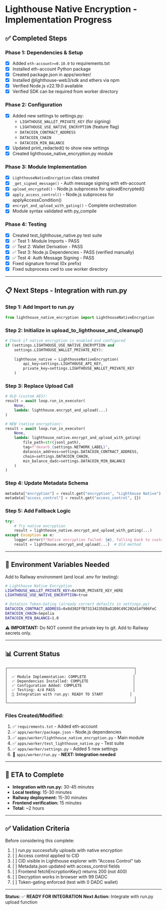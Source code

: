 # Lighthouse Native Encryption - Implementation Progress

## ✅ Completed Steps

### Phase 1: Dependencies & Setup
- [x] Added `eth-account>=0.10.0` to requirements.txt
- [x] Installed eth-account Python package
- [x] Created package.json in apps/worker/
- [x] Installed @lighthouse-web3/sdk and ethers via npm
- [x] Verified Node.js v22.19.0 available
- [x] Verified SDK can be required from worker directory

### Phase 2: Configuration
- [x] Added new settings to settings.py:
  - `LIGHTHOUSE_WALLET_PRIVATE_KEY` (for signing)
  - `LIGHTHOUSE_USE_NATIVE_ENCRYPTION` (feature flag)
  - `DATACOIN_CONTRACT_ADDRESS`
  - `DATACOIN_CHAIN` 
  - `DATACOIN_MIN_BALANCE`
- [x] Updated print_redacted() to show new settings
- [x] Created lighthouse_native_encryption.py module

### Phase 3: Module Implementation
- [x] `LighthouseNativeEncryption` class created
- [x] `_get_signed_message()` - Auth message signing with eth-account
- [x] `upload_encrypted()` - Node.js subprocess for uploadEncrypted()
- [x] `apply_access_control()` - Node.js subprocess for applyAccessCondition()
- [x] `encrypt_and_upload_with_gating()` - Complete orchestration
- [x] Module syntax validated with py_compile

### Phase 4: Testing
- [x] Created test_lighthouse_native.py test suite
- [x] ✅ Test 1: Module Imports - PASS
- [x] ✅ Test 2: Wallet Derivation - PASS  
- [x] ✅ Test 3: Node.js Dependencies - PASS (verified manually)
- [x] ✅ Test 4: Auth Message Signing - PASS
- [x] Fixed signature format (0x prefix)
- [x] Fixed subprocess cwd to use worker directory

---

## 📋 Next Steps - Integration with run.py

### Step 1: Add Import to run.py
```python
from lighthouse_native_encryption import LighthouseNativeEncryption
```

### Step 2: Initialize in upload_to_lighthouse_and_cleanup()
```python
# Check if native encryption is enabled and configured
if (settings.LIGHTHOUSE_USE_NATIVE_ENCRYPTION and 
    settings.LIGHTHOUSE_WALLET_PRIVATE_KEY):
    
    lighthouse_native = LighthouseNativeEncryption(
        api_key=settings.LIGHTHOUSE_API_KEY,
        private_key=settings.LIGHTHOUSE_WALLET_PRIVATE_KEY
    )
```

### Step 3: Replace Upload Call
```python
# OLD (custom AES):
result = await loop.run_in_executor(
    None,
    lambda: lighthouse.encrypt_and_upload(...)
)

# NEW (native encryption):
result = await loop.run_in_executor(
    None,
    lambda: lighthouse_native.encrypt_and_upload_with_gating(
        file_path=str(jsonl_path),
        tag=f"dexarb_{settings.NETWORK_LABEL}",
        datacoin_address=settings.DATACOIN_CONTRACT_ADDRESS,
        chain=settings.DATACOIN_CHAIN,
        min_balance_dadc=settings.DATACOIN_MIN_BALANCE
    )
)
```

### Step 4: Update Metadata Schema
```python
metadata["encryption"] = result.get("encryption", "Lighthouse Native")
metadata["access_control"] = result.get("access_control", {})
```

### Step 5: Add Fallback Logic
```python
try:
    # Try native encryption
    result = lighthouse_native.encrypt_and_upload_with_gating(...)
except Exception as e:
    logger.error(f"Native encryption failed: {e}, falling back to custom AES")
    result = lighthouse.encrypt_and_upload(...)  # Old method
```

---

## 🔐 Environment Variables Needed

Add to Railway environment (and local .env for testing):

```bash
# Lighthouse Native Encryption
LIGHTHOUSE_WALLET_PRIVATE_KEY=0xYOUR_PRIVATE_KEY_HERE
LIGHTHOUSE_USE_NATIVE_ENCRYPTION=true

# DataCoin Token-Gating (already correct defaults in settings.py)
DATACOIN_CONTRACT_ADDRESS=0x8d302FfB73134235EBaD1B9Cd9C202d14f906FeC
DATACOIN_CHAIN=Sepolia
DATACOIN_MIN_BALANCE=1.0
```

⚠️ **IMPORTANT:** Do NOT commit the private key to git. Add to Railway secrets only.

---

## 📊 Current Status

```
┌─────────────────────────────────────────────────────────┐
│                                                         │
│  ✅ Module Implementation: COMPLETE                     │
│  ✅ Dependencies Installed: COMPLETE                    │
│  ✅ Configuration Added: COMPLETE                       │
│  ✅ Testing: 4/4 PASS                                   │
│  🔄 Integration with run.py: READY TO START            │
│                                                         │
└─────────────────────────────────────────────────────────┘
```

### Files Created/Modified:
1. ✅ `requirements.txt` - Added eth-account
2. ✅ `apps/worker/package.json` - Node.js dependencies
3. ✅ `apps/worker/lighthouse_native_encryption.py` - Main module
4. ✅ `apps/worker/test_lighthouse_native.py` - Test suite
5. ✅ `apps/worker/settings.py` - Added 5 new settings
6. 🔄 `apps/worker/run.py` - **NEXT: Integration needed**

---

## 🎯 ETA to Complete

- **Integration with run.py:** 30-45 minutes
- **Local testing:** 15-30 minutes  
- **Railway deployment:** 15-30 minutes
- **Frontend verification:** 15 minutes
- **Total:** ~2 hours

---

## ✅ Validation Criteria

Before considering this complete:

1. [ ] run.py successfully uploads with native encryption
2. [ ] Access control applied to CID
3. [ ] CID visible in Lighthouse explorer with "Access Control" tab
4. [ ] Metadata.json updated with access_control fields
5. [ ] Frontend fetchEncryptionKey() returns 200 (not 400)
6. [ ] Decryption works in browser with 99 DADC
7. [ ] Token-gating enforced (test with 0 DADC wallet)

---

**Status:** ✅ **READY FOR INTEGRATION**
**Next Action:** Integrate with run.py upload function
